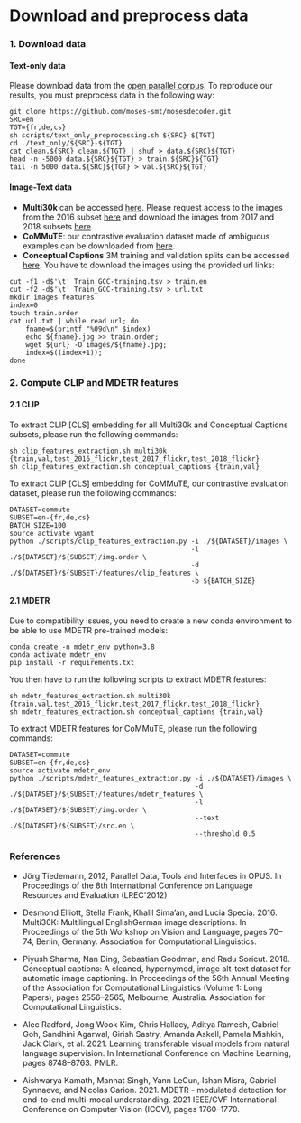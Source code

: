 # Download and preprocess data

### 1. Download data

#### Text-only data

Please download data from the [open parallel corpus](https://opus.nlpl.eu/). To reproduce our results, you must preprocess data in the following way:

```
git clone https://github.com/moses-smt/mosesdecoder.git
SRC=en
TGT={fr,de,cs}
sh scripts/text_only_preprocessing.sh ${SRC} ${TGT}
cd ./text_only/${SRC}-${TGT}
cat clean.${SRC} clean.${TGT} | shuf > data.${SRC}${TGT}
head -n -5000 data.${SRC}${TGT} > train.${SRC}${TGT}
tail -n 5000 data.${SRC}${TGT} > val.${SRC}${TGT}
```

#### Image-Text data

- **Multi30k** can be accessed [here](https://github.com/multi30k/dataset). Please request access to the images from the 2016 subset [here](https://forms.illinois.edu/sec/229675) and download the images from 2017 and 2018 subsets [here](https://drive.google.com/drive/folders/1kfgmYFL5kup51ET7WQNxYmKCvwz_Hjkt?usp=share_link).
- **CoMMuTE**: our contrastive evaluation dataset made of ambiguous examples can be downloaded from [here](https://github.com/MatthieuFP/CoMMuTE).
- **Conceptual Captions** 3M training and validation splits can be accessed [here](https://ai.google.com/research/ConceptualCaptions/download). You have to download the images using the provided url links:
```
cut -f1 -d$'\t' Train_GCC-training.tsv > train.en
cut -f2 -d$'\t' Train_GCC-training.tsv > url.txt
mkdir images features
index=0
touch train.order
cat url.txt | while read url; do 
    fname=$(printf "%09d\n" $index)
    echo ${fname}.jpg >> train.order; 
    wget ${url} -O images/${fname}.jpg; 
    index=$((index+1)); 
done
```

### 2. Compute CLIP and MDETR features

#### 2.1 CLIP 
To extract CLIP [CLS] embedding for all Multi30k and Conceptual Captions subsets, please run the following commands:

```
sh clip_features_extraction.sh multi30k {train,val,test_2016_flickr,test_2017_flickr,test_2018_flickr}
sh clip_features_extraction.sh conceptual_captions {train,val}
```

To extract CLIP [CLS] embedding for CoMMuTE, our contrastive evaluation dataset, please run the following commands:
```
DATASET=commute
SUBSET=en-{fr,de,cs}
BATCH_SIZE=100
source activate vgamt
python ./scripts/clip_features_extraction.py -i ./${DATASET}/images \
                                             -l ./${DATASET}/${SUBSET}/img.order \
                                             -d ./${DATASET}/${SUBSET}/features/clip_features \
                                             -b ${BATCH_SIZE}
```

#### 2.1 MDETR

Due to compatibility issues, you need to create a new conda environment to be able to use MDETR pre-trained models:
```
conda create -n mdetr_env python=3.8
conda activate mdetr_env
pip install -r requirements.txt
```

You then have to run the following scripts to extract MDETR features:
```
sh mdetr_features_extraction.sh multi30k {train,val,test_2016_flickr,test_2017_flickr,test_2018_flickr}
sh mdetr_features_extraction.sh conceptual_captions {train,val}
```

To extract MDETR features for CoMMuTE, please run the following commands:
```
DATASET=commute
SUBSET=en-{fr,de,cs}
source activate mdetr_env
python ./scripts/mdetr_features_extraction.py -i ./${DATASET}/images \
                                              -d ./${DATASET}/${SUBSET}/features/mdetr_features \
                                              -l ./${DATASET}/${SUBSET}/img.order \
                                              --text ./${DATASET}/${SUBSET}/src.en \
                                              --threshold 0.5
```

### References

- Jörg Tiedemann, 2012, Parallel Data, Tools and Interfaces in OPUS. In Proceedings of the 8th International Conference on Language Resources and Evaluation (LREC'2012)


- Desmond Elliott, Stella Frank, Khalil Sima’an, and Lucia Specia. 2016. Multi30K: Multilingual EnglishGerman image descriptions. In Proceedings of the 5th Workshop on Vision and Language, pages 70– 74, Berlin, Germany. Association for Computational Linguistics.


- Piyush Sharma, Nan Ding, Sebastian Goodman, and Radu Soricut. 2018. Conceptual captions: A cleaned, hypernymed, image alt-text dataset for automatic image captioning. In Proceedings of the 56th Annual Meeting of the Association for Computational Linguistics (Volume 1: Long Papers), pages 2556–2565, Melbourne, Australia. Association for Computational Linguistics.


- Alec Radford, Jong Wook Kim, Chris Hallacy, Aditya Ramesh, Gabriel Goh, Sandhini Agarwal, Girish Sastry, Amanda Askell, Pamela Mishkin, Jack Clark, et al. 2021. Learning transferable visual models from natural language supervision. In International Conference on Machine Learning, pages 8748–8763. PMLR.


- Aishwarya Kamath, Mannat Singh, Yann LeCun, Ishan Misra, Gabriel Synnaeve, and Nicolas Carion. 2021. MDETR - modulated detection for end-to-end multi-modal understanding. 2021 IEEE/CVF International Conference on Computer Vision (ICCV),
pages 1760–1770.
